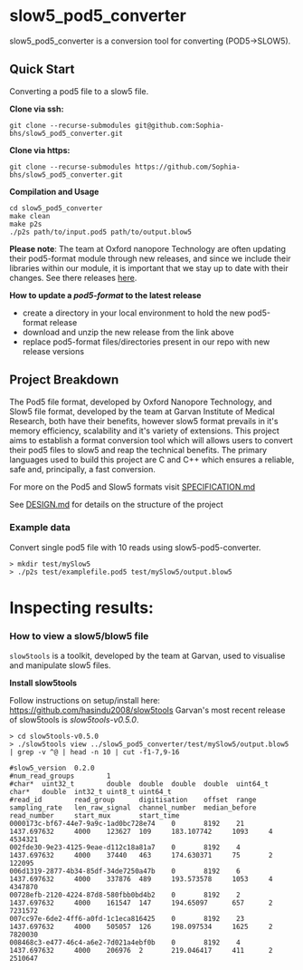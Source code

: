 # slow5_pod5_converter
slow5_pod5_converter is a conversion tool for converting (POD5->SLOW5). 

## Quick Start
Converting a pod5 file to a slow5 file. 

**Clone via ssh:**
```
git clone --recurse-submodules git@github.com:Sophia-bhs/slow5_pod5_converter.git
```

**Clone via https:**
```
git clone --recurse-submodules https://github.com/Sophia-bhs/slow5_pod5_converter.git 
```

**Compilation and Usage**
```
cd slow5_pod5_converter
make clean 
make p2s
./p2s path/to/input.pod5 path/to/output.blow5
```

**Please note**: The team at Oxford nanopore Technology are often updating their pod5-format module through new releases, and since we include their libraries within our module, it is important that we stay up to date with their changes. 
See there releases [here][releases page pod5].

**How to update a *pod5-format* to the latest release**
- create a directory in your local environment to hold the new pod5-format release 
- download and unzip the new release from the link above 
- replace pod5-format files/directories present in our repo with new release versions 

## Project Breakdown

The Pod5 file format, developed by Oxford Nanopore Technology, and Slow5 file format, developed by the team at Garvan Institute of Medical Research, both have their benefits, however slow5 format prevails in it's memory efficiency, scalability and it's variety of extensions. This project aims to establish a format conversion tool which will allows users to convert their pod5 files to slow5 and reap the technical benefits. The primary languages used to build this project are C and C++ which ensures a reliable, safe and, principally, a fast conversion. 

For more on the Pod5 and Slow5 formats visit [SPECIFICATION.md][specification.md link]

See [DESIGN.md][design.md link] for details on the structure of the project 

### Example data

Convert single pod5 file with 10 reads using slow5-pod5-converter. 

```
> mkdir test/mySlow5
> ./p2s test/examplefile.pod5 test/mySlow5/output.blow5 
```

# Inspecting results:

### How to view a slow5/blow5 file 

`slow5tools` is a toolkit, developed by the team at Garvan, used to visualise and manipulate slow5 files.

**Install slow5tools**

Follow instructions on setup/install here: https://github.com/hasindu2008/slow5tools
Garvan's most recent release of slow5tools is *slow5tools-v0.5.0*.

```
> cd slow5tools-v0.5.0
> ./slow5tools view ../slow5_pod5_converter/test/mySlow5/output.blow5 | grep -v ^@ | head -n 10 | cut -f1-7,9-16

#slow5_version  0.2.0
#num_read_groups        1
#char*  uint32_t        double  double  double  double  uint64_t        char*   double  int32_t uint8_t uint64_t
#read_id        read_group      digitisation    offset  range   sampling_rate   len_raw_signal  channel_number  median_before   read_number     start_mux       start_time
0000173c-bf67-44e7-9a9c-1ad0bc728e74    0       8192    21      1437.697632     4000    123627  109     183.107742     1093     4      4534321
002fde30-9e23-4125-9eae-d112c18a81a7    0       8192    4       1437.697632     4000    37440   463     174.630371     75       2       122095
006d1319-2877-4b34-85df-34de7250a47b    0       8192    6       1437.697632     4000    337876  489     193.573578     1053     4       4347870
00728efb-2120-4224-87d8-580fbb0bd4b2    0       8192    2       1437.697632     4000    161547  147     194.65097      657      2       7231572
007cc97e-6de2-4ff6-a0fd-1c1eca816425    0       8192    23      1437.697632     4000    505057  126     198.097534     1625     2       7820030
008468c3-e477-46c4-a6e2-7d021a4ebf0b    0       8192    4       1437.697632     4000    206976  2       219.046417     411      2       2510647
```

[design.md link]: https://github.com/Sophia-bhs/slow5_pod5_converter/blob/main/docs/DESIGN.md
[specification.md link]: https://github.com/Sophia-bhs/slow5_pod5_converter/blob/main/docs/SPECIFICATION.md
[releases page pod5]: https://github.com/nanoporetech/pod5-file-format/tags
